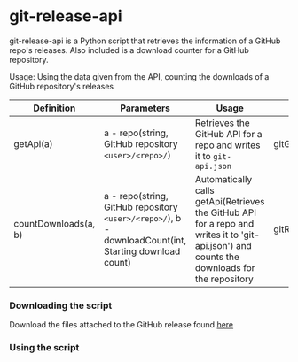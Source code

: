 # git-release-api
git-release-api is a Python script that retrieves the information of a GitHub repo's releases. Also included is a download counter for a GitHub repository. 

Usage: Using the data given from the API, counting the downloads of a GitHub repository's releases

Definition | Parameters | Usage | File
---------- | ---------- | ----- | ----
getApi(a) | a - repo(string, GitHub repository `<user>/<repo>/`) | Retrieves the GitHub API for a repo and writes it to `git-api.json` | gitGetApi.py
countDownloads(a, b) | a - repo(string, GitHub repository `<user>/<repo>/`), b - downloadCount(int, Starting download count) | Automatically calls getApi(Retrieves the GitHub API for a repo and writes it to 'git-api.json') and counts the downloads for the repository | gitReleaseDownloads.py

### Downloading the script
Download the files attached to the GitHub release found [here](!!!!!!!!!!!!)

### Using the script
